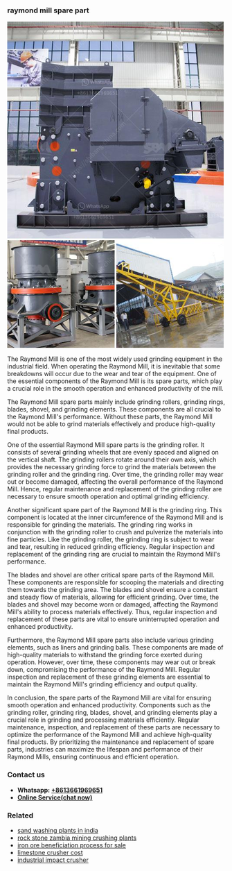 <h3>raymond mill spare part</h3><img src='1708322892.jpg' alt=''><p>The Raymond Mill is one of the most widely used grinding equipment in the industrial field. When operating the Raymond Mill, it is inevitable that some breakdowns will occur due to the wear and tear of the equipment. One of the essential components of the Raymond Mill is its spare parts, which play a crucial role in the smooth operation and enhanced productivity of the mill.</p><p>The Raymond Mill spare parts mainly include grinding rollers, grinding rings, blades, shovel, and grinding elements. These components are all crucial to the Raymond Mill's performance. Without these parts, the Raymond Mill would not be able to grind materials effectively and produce high-quality final products.</p><p>One of the essential Raymond Mill spare parts is the grinding roller. It consists of several grinding wheels that are evenly spaced and aligned on the vertical shaft. The grinding rollers rotate around their own axis, which provides the necessary grinding force to grind the materials between the grinding roller and the grinding ring. Over time, the grinding roller may wear out or become damaged, affecting the overall performance of the Raymond Mill. Hence, regular maintenance and replacement of the grinding roller are necessary to ensure smooth operation and optimal grinding efficiency.</p><p>Another significant spare part of the Raymond Mill is the grinding ring. This component is located at the inner circumference of the Raymond Mill and is responsible for grinding the materials. The grinding ring works in conjunction with the grinding roller to crush and pulverize the materials into fine particles. Like the grinding roller, the grinding ring is subject to wear and tear, resulting in reduced grinding efficiency. Regular inspection and replacement of the grinding ring are crucial to maintain the Raymond Mill's performance.</p><p>The blades and shovel are other critical spare parts of the Raymond Mill. These components are responsible for scooping the materials and directing them towards the grinding area. The blades and shovel ensure a constant and steady flow of materials, allowing for efficient grinding. Over time, the blades and shovel may become worn or damaged, affecting the Raymond Mill's ability to process materials effectively. Thus, regular inspection and replacement of these parts are vital to ensure uninterrupted operation and enhanced productivity.</p><p>Furthermore, the Raymond Mill spare parts also include various grinding elements, such as liners and grinding balls. These components are made of high-quality materials to withstand the grinding force exerted during operation. However, over time, these components may wear out or break down, compromising the performance of the Raymond Mill. Regular inspection and replacement of these grinding elements are essential to maintain the Raymond Mill's grinding efficiency and output quality.</p><p>In conclusion, the spare parts of the Raymond Mill are vital for ensuring smooth operation and enhanced productivity. Components such as the grinding roller, grinding ring, blades, shovel, and grinding elements play a crucial role in grinding and processing materials efficiently. Regular maintenance, inspection, and replacement of these parts are necessary to optimize the performance of the Raymond Mill and achieve high-quality final products. By prioritizing the maintenance and replacement of spare parts, industries can maximize the lifespan and performance of their Raymond Mills, ensuring continuous and efficient operation.</p><h3>Contact us</h3><ul><li><strong>Whatsapp:&nbsp;<a href="https://wa.me/8613661969651">+8613661969651</a></strong></li><li><a href="https://swt.shibang-china.com/?git&amp;zhl&amp;raymond mill spare part"><strong>Online Service(chat now)</strong></a></li></ul><h3>Related</h3><ul><li><a href='sand washing plants in india.md'>sand washing plants in india</a></li><li><a href='rock stone zambia mining crushing plants.md'>rock stone zambia mining crushing plants</a></li><li><a href='iron ore beneficiation process for sale.md'>iron ore beneficiation process for sale</a></li><li><a href='limestone crusher cost.md'>limestone crusher cost</a></li><li><a href='industrial impact crusher.md'>industrial impact crusher</a></li></ul>